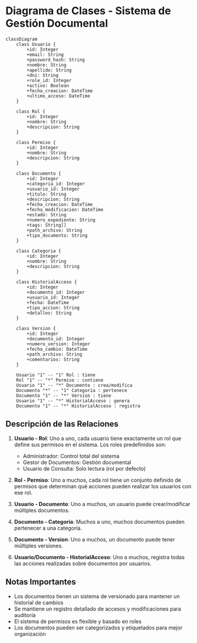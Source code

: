 # Diagrama de Clases - Sistema de Gestión Documental

```mermaid
classDiagram
    class Usuario {
        +id: Integer
        +email: String
        +password_hash: String
        +nombre: String
        +apellido: String
        +dni: String
        +role_id: Integer
        +activo: Boolean
        +fecha_creacion: DateTime
        +ultimo_acceso: DateTime
    }

    class Rol {
        +id: Integer
        +nombre: String
        +descripcion: String
    }

    class Permiso {
        +id: Integer
        +nombre: String
        +descripcion: String
    }

    class Documento {
        +id: Integer
        +categoria_id: Integer
        +usuario_id: Integer
        +titulo: String
        +descripcion: String
        +fecha_creacion: DateTime
        +fecha_modificacion: DateTime
        +estado: String
        +numero_expediente: String
        +tags: String[]
        +path_archivo: String
        +tipo_documento: String
    }

    class Categoria {
        +id: Integer
        +nombre: String
        +descripcion: String
    }

    class HistorialAcceso {
        +id: Integer
        +documento_id: Integer
        +usuario_id: Integer
        +fecha: DateTime
        +tipo_accion: String
        +detalles: String
    }

    class Version {
        +id: Integer
        +documento_id: Integer
        +numero_version: Integer
        +fecha_cambio: DateTime
        +path_archivo: String
        +comentarios: String
    }

    Usuario "1" -- "1" Rol : tiene
    Rol "1" -- "*" Permiso : contiene
    Usuario "1" -- "*" Documento : crea/modifica
    Documento "*" -- "1" Categoria : pertenece
    Documento "1" -- "*" Version : tiene
    Usuario "1" -- "*" HistorialAcceso : genera
    Documento "1" -- "*" HistorialAcceso : registra
```

## Descripción de las Relaciones

1. **Usuario - Rol**: Uno a uno, cada usuario tiene exactamente un rol que define sus permisos en el sistema. Los roles predefinidos son:
   - Administrador: Control total del sistema
   - Gestor de Documentos: Gestión documental
   - Usuario de Consulta: Solo lectura (rol por defecto)

2. **Rol - Permiso**: Uno a muchos, cada rol tiene un conjunto definido de permisos que determinan qué acciones pueden realizar los usuarios con ese rol.

3. **Usuario - Documento**: Uno a muchos, un usuario puede crear/modificar múltiples documentos.

4. **Documento - Categoria**: Muchos a uno, muchos documentos pueden pertenecer a una categoría.

5. **Documento - Version**: Uno a muchos, un documento puede tener múltiples versiones.

6. **Usuario/Documento - HistorialAcceso**: Uno a muchos, registra todas las acciones realizadas sobre documentos por usuarios.

## Notas Importantes
- Los documentos tienen un sistema de versionado para mantener un historial de cambios
- Se mantiene un registro detallado de accesos y modificaciones para auditoría
- El sistema de permisos es flexible y basado en roles
- Los documentos pueden ser categorizados y etiquetados para mejor organización